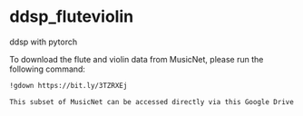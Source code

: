 # ddsp_fluteviolin
ddsp with pytorch

To download the flute and violin data from MusicNet, please run the following command:

```bash
!gdown https://bit.ly/3TZRXEj

This subset of MusicNet can be accessed directly via this Google Drive link. For more details about the full dataset, visit the MusicNet [record page on Zenodo](https://zenodo.org/records/5120004).